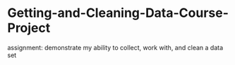 # Getting-and-Cleaning-Data-Course-Project
assignment: demonstrate my ability to collect, work with, and clean a data set
